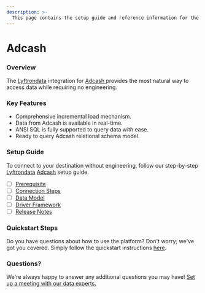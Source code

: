 ```yaml
---
description: >-
  This page contains the setup guide and reference information for the Adcash source connector.
---
```


# Adcash

### Overview

The [Lyftrondata](https://www.lyftrondata.com/) integration for [Adcash](https://www.lyftrondata.com/integration/adcash/)[ ](https://www.lyftrondata.com/integration/adcash/)provides the most natural way to access data while requiring no engineering.

### Key Features

* Comprehensive incremental load mechanism.
* Data from Adcash is available in real-time.&#x20;
* ANSI SQL is fully supported to query data with ease.
* Ready to query Adcash relational schema model.

### Setup Guide

To connect to your destination without engineering, follow our step-by-step [Lyftrondata](https://www.lyftrondata.com/)  [Adcash](https://www.lyftrondata.com/integration/adcash/) setup guide.

* [ ] [Prerequisite](../../marketing-analytics/adcash/prerequisite.md)
* [ ] [Connection Steps](../../marketing-analytics/adcash/connection-steps.md)
* [ ] [Data Model](../../marketing-analytics/adcash/data-model/)
* [ ] [Driver Framework](../../marketing-analytics/adcash/driver-framework/)
* [ ] [Release Notes](../../marketing-analytics/adcash/release-notes.md)

### Quickstart Steps

Do you have questions about how to use the platform? Don't worry; we've got you covered. Simply follow the quickstart instructions [here](../../../quickstart-steps.md).

### Questions? <a href="#questions" id="questions"></a>

We're always happy to answer any additional questions you may have! [Set up a meeting with our data experts.](https://www.lyftrondata.com/book-a-meeting/)

